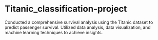 # Titanic_classification-project
Conducted a comprehensive survival analysis using the Titanic dataset to predict passenger survival. Utilized data analysis, data visualization, and machine learning techniques to achieve insights.
